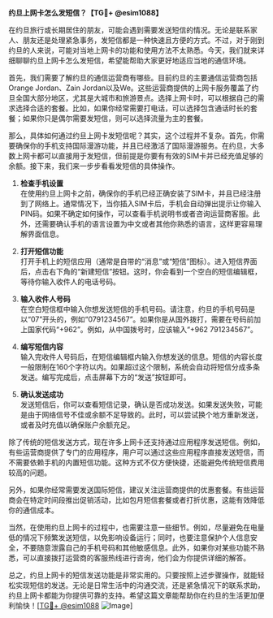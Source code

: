 **约旦上网卡怎么发短信？【TG💪+ @esim1088】**

在约旦旅行或长期居住的朋友，可能会遇到需要发送短信的情况。无论是联系家人、朋友还是处理紧急事务，发短信都是一种快速且方便的方式。不过，对于刚到约旦的人来说，可能对当地上网卡的功能和使用方法不太熟悉。今天，我们就来详细聊聊约旦上网卡怎么发短信，希望能帮助大家更好地适应当地的通信环境。

首先，我们需要了解约旦的通信运营商有哪些。目前约旦的主要通信运营商包括Orange Jordan、Zain Jordan以及We。这些运营商提供的上网卡服务覆盖了约旦全国大部分地区，尤其是大城市和旅游景点。选择上网卡时，可以根据自己的需求选择合适的套餐。比如，如果你经常需要打电话，可以选择包含通话时长的套餐；如果你只是偶尔需要发短信，则可以选择流量为主的套餐。

那么，具体如何通过约旦上网卡发短信呢？其实，这个过程并不复杂。首先，你需要确保你的手机支持国际漫游功能，并且已经激活了国际漫游服务。在约旦，大多数上网卡都可以直接用于发短信，但前提是你要有有效的SIM卡并已经充值足够的余额。接下来，我们来一步步看看发短信的具体操作。

1. **检查手机设置**  
   在使用约旦上网卡之前，确保你的手机已经正确安装了SIM卡，并且已经注册到了网络上。通常情况下，当你插入SIM卡后，手机会自动弹出提示让你输入PIN码。如果不确定如何操作，可以查看手机说明书或者咨询运营商客服。此外，还需要确认手机的语言设置为中文或者其他你熟悉的语言，这样更容易理解界面信息。

2. **打开短信功能**  
   打开手机上的短信应用（通常是自带的“消息”或“短信”图标）。进入短信界面后，点击右下角的“新建短信”按钮。这时，你会看到一个空白的短信编辑框，等待你输入收件人的电话号码。

3. **输入收件人号码**  
   在空白短信框中输入你想发送短信的手机号码。请注意，约旦的手机号码是以“07”开头的，例如“0791234567”。如果你是从国外拨打，需要在号码前加上国家代码“+962”。例如，从中国拨号时，应该输入“+962 791234567”。

4. **编写短信内容**  
   输入完收件人号码后，在短信编辑框内输入你想发送的信息。短信的内容长度一般限制在160个字符以内。如果超过这个限制，系统会自动将短信分成多条发送。编写完成后，点击屏幕下方的“发送”按钮即可。

5. **确认发送成功**  
   发送短信后，你可以查看短信记录，确认是否成功发送。如果发送失败，可能是由于网络信号不佳或余额不足导致的。此时，可以尝试换个地方重新发送，或者及时充值以确保账户余额充足。

除了传统的短信发送方式，现在许多上网卡还支持通过应用程序发送短信。例如，有些运营商提供了专门的应用程序，用户可以通过这些应用程序直接发送短信，而不需要依赖手机的内置短信功能。这种方式不仅方便快捷，还能避免传统短信费用较高的问题。

另外，如果你经常需要发送国际短信，建议关注运营商提供的优惠套餐。有些运营商会在特定时间段推出促销活动，比如包月短信套餐或者打折优惠，这能有效降低你的通信成本。

当然，在使用约旦上网卡的过程中，也需要注意一些细节。例如，尽量避免在电量低的情况下频繁发送短信，以免影响设备运行；同时，也要注意保护个人信息安全，不要随意泄露自己的手机号码和其他敏感信息。此外，如果你对某些功能不熟悉，可以直接拨打运营商的客服热线进行咨询，他们会为你提供详细的解答。

总之，约旦上网卡的短信发送功能是非常实用的。只要按照上述步骤操作，就能轻松实现短信的发送。无论是日常生活中的沟通交流，还是紧急情况下的联系求助，约旦上网卡都能为你提供可靠的支持。希望这篇文章能帮助你在约旦的生活更加便利愉快！[[TG💪+ @esim1088](https://t.me/s/esim1088) ![Image](https://i.postimg.cc/4NQfJmqS/Snipaste-2025-05-13-00-14-12.png)]